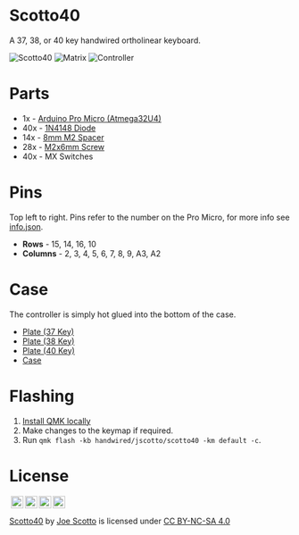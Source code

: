 # Scotto40

A 37, 38, or 40 key handwired ortholinear keyboard.

![Scotto40](https://user-images.githubusercontent.com/8194147/191596031-e187b357-2cb6-4f6a-8439-f3e5725ca7d8.jpg)
![Matrix](https://user-images.githubusercontent.com/8194147/191596050-4bdc051a-c138-4c33-9bff-6298cafb7f94.jpg)
![Controller](https://user-images.githubusercontent.com/8194147/191596098-71d00a8b-bf65-418b-b008-3c8d8a9c585f.jpg)

# Parts

-   1x - [Arduino Pro Micro (Atmega32U4)](https://amzn.to/3LwgAUq)
-   40x - [1N4148 Diode](https://amzn.to/3DMbQZ5)
-   14x - [8mm M2 Spacer](https://amzn.to/3r1xdxO)
-   28x - [M2x6mm Screw](https://amzn.to/3r1xdxO)
-   40x - MX Switches

# Pins

Top left to right. Pins refer to the number on the Pro Micro, for more info see [info.json](QMK/info.json).

-   **Rows** - 15, 14, 16, 10
-   **Columns** - 2, 3, 4, 5, 6, 7, 8, 9, A3, A2

# Case

The controller is simply hot glued into the bottom of the case.

-   [Plate (37 Key)](<Case/Scotto40%20-%20Plate%20(37).stl>)
-   [Plate (38 Key)](<Case/Scotto40%20-%20Plate%20(38).stl>)
-   [Plate (40 Key)](<Case/Scotto40%20-%20Plate%20(40).stl>)
-   [Case](Case/Scotto40%20-%20Case.stl)

# Flashing

1. [Install QMK locally](https://github.com/qmk/qmk_firmware)
2. Make changes to the keymap if required.
3. Run `qmk flash -kb handwired/jscotto/scotto40 -km default -c`.

# License

<img style="height:22px!important;margin-left:3px;vertical-align:text-bottom;" src="https://mirrors.creativecommons.org/presskit/icons/cc.svg?ref=chooser-v1"><img style="height:22px!important;margin-left:3px;vertical-align:text-bottom;" src="https://mirrors.creativecommons.org/presskit/icons/by.svg?ref=chooser-v1"><img style="height:22px!important;margin-left:3px;vertical-align:text-bottom;" src="https://mirrors.creativecommons.org/presskit/icons/nc.svg?ref=chooser-v1"><img style="height:22px!important;margin-left:3px;vertical-align:text-bottom;" src="https://mirrors.creativecommons.org/presskit/icons/sa.svg?ref=chooser-v1"></a></p>

<p xmlns:cc="http://creativecommons.org/ns#" xmlns:dct="http://purl.org/dc/terms/"><a property="dct:title" rel="cc:attributionURL" href="https://github.com/joe-scotto/keyboards/tree/main/Scotto40">Scotto40</a> by <a rel="cc:attributionURL dct:creator" property="cc:attributionName" href="https://github.com/joe-scotto">Joe Scotto</a> is licensed under <a href="http://creativecommons.org/licenses/by-nc-sa/4.0/?ref=chooser-v1" target="_blank" rel="license noopener noreferrer" style="display:inline-block;">CC BY-NC-SA 4.0
